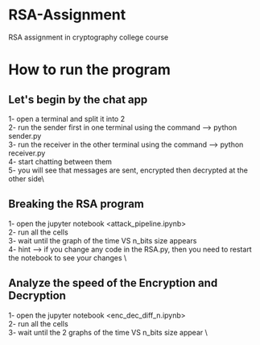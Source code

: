 # RSA-Assignment
RSA assignment in cryptography college course

# How to run the program

## Let's begin by the chat app
1- open a terminal and split it into 2\
2- run the sender first in one terminal using the command --> python sender.py\
3- run the receiver in the other terminal using the command --> python receiver.py\
4- start chatting between them\
5- you will see that messages are sent, encrypted then decrypted at the other side\

## Breaking the RSA program
1- open the jupyter notebook <attack_pipeline.ipynb> \
2- run all the cells \
3- wait until the graph of the time VS n_bits size appears \
4- hint --> if you change any code in the RSA.py, then you need to restart the notebook to see your changes \

## Analyze the speed of the Encryption and Decryption
1- open the jupyter notebook <enc_dec_diff_n.ipynb> \
2- run all the cells \
3- wait until the 2 graphs of the time VS n_bits size appear \
